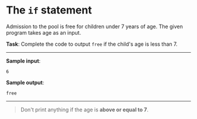 # The `if` statement

Admission to the pool is free for children under 7 years of age. The given program takes age as an input.

**Task**: Complete the code to output `free` if the child's age is less than 7.

---

**Sample input**:
```
6
```

**Sample output**:
```
free
```

---

>Don't print anything if the age is **above or equal to 7**.